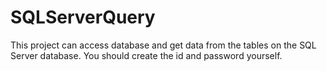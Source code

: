 # SQLServerQuery
This project can access database and get data from the tables on the SQL Server database.
You should create the id and password yourself.
